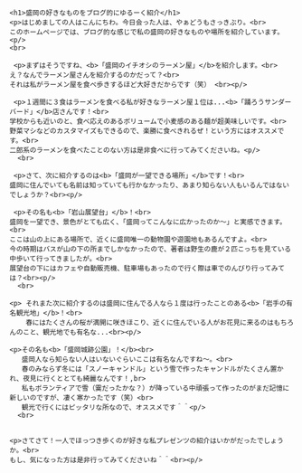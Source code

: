  <!DOCTYPE html>
<html lang="ja">
 
 <head>
    <meta charset="UTF-8">
  </head>
  
    <h1>盛岡の好きなものをブログ的にゆるーく紹介</h1>
    <p>はじめましての人はこんにちわ。今日会った人は、やぁどうもさっきぶり。<br>
    このホームページでは、ブログ的な感じで私の盛岡の好きなものや場所を紹介しています。<p/>
    <br>
    
     <p>まずはそうですね、<b>「盛岡のイチオシのラーメン屋」</b>を紹介します。<br>
    え？なんでラーメン屋さんを紹介するのかだって？<br>
    それは私がラーメン屋を食べ歩きするほど大好きだからです（笑） <br><p/>
     
     <p>１週間に３食はラーメンを食べる私が好きなラーメン屋１位は...<b>「踊ろうサンダーバード」</b>店さんです！<br>
    学校からも近いのと、食べ応えのあるボリュームで小麦感のある麺が超美味しいです。<br>
    野菜マシなどのカスタマイズもできるので、楽勝に食べきれるぜ！という方にはオススメです。<br>
    二郎系のラーメンを食べたことのない方は是非食べに行ってみてくださいね。<p/>
      <br>
    
     <p>さて、次に紹介するのは<b>「盛岡が一望できる場所」</b>です！<br>
    盛岡に住んでいても名前は知っていても行かなかったり、あまり知らない人もいるんではないでしょうか？<br><p/>
    
     <p>その名も<b>「岩山展望台」</b>！<br>
    盛岡を一望でき、景色がとても広く、「盛岡ってこんなに広かったのか～」と実感できます。<br>
    ここは山の上にある場所で、近くに盛岡唯一の動物園や遊園地もあるんですよ。<br>
    今の時期はバスが山の下の所までしかなかったので、著者は野生の鹿が２匹こっちを見ている中歩いて行ってきましたが。<br>
    展望台の下にはカフェや自動販売機、駐車場もあったので行く際は車でのんびり行ってみては？<br><p/>
      <br>
    
    <p> それまた次に紹介するのは盛岡に住んでる人なら１度は行ったことのある<b>「岩手の有名観光地」</b>！<br>
        春にはたくさんの桜が満開に咲きほこり、近くに住んでいる人がお花見に来るのはもちろんのこと、観光地でも有名な...<br><p/>
        
    <p>その名も<b>「盛岡城跡公園」！</b><br>
       盛岡人なら知らない人はいないぐらいここは有名なんですね～。<br>
       春のみならず冬には「スノーキャンドル」という雪で作ったキャンドルがたくさん置かれ、夜見に行くととても綺麗なんです！,br>
       私もボランティアで雪（霙だったかな？）が降っている中頑張って作ったのがまだ記憶に新しいのですが、凄く寒かったです（笑）<br>
       観光で行くにはピッタリな所なので、オススメです＾＾<p/>
      <br>
    
    
    <p>さてさて！一人でほっつき歩くのが好きな私プレゼンツの紹介はいかがだったでしょうか。<br>
    もし、気になった方は是非行ってみてくださいね＾＾<br><p/>


 
